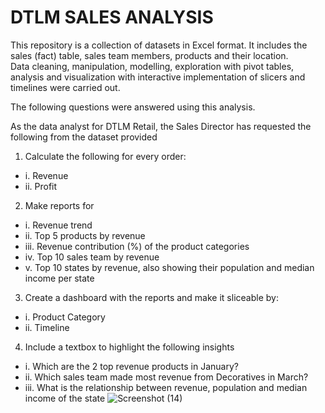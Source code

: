 # **DTLM SALES ANALYSIS**
This repository is a collection of datasets in Excel format. It includes the sales (fact) table, sales team members, products and their location.<br> 
Data cleaning, manipulation, modelling, exploration with pivot tables, analysis and visualization with interactive implementation of slicers and timelines were carried out.

The following questions were answered using this analysis.

As the data analyst for DTLM Retail, the Sales Director has requested the following from the dataset provided 
1. Calculate the following for every order:
- i. Revenue 
- ii. Profit 

2. Make reports for 
- i. Revenue trend 
- ii. Top 5 products by revenue 
- iii. Revenue contribution (%) of the product categories 
- iv. Top 10 sales team by revenue 
- v. Top 10 states by revenue, also showing their population and median income per state 

3. Create a dashboard with the reports and make it sliceable by: 
- i. Product Category 
- ii. Timeline 
 
4. Include a textbox to highlight the following insights 
- i. Which are the 2 top revenue products in January? 
- ii. Which sales team made most revenue from Decoratives in March? 
- iii. What is the relationship between revenue, population and median income of the state
![Screenshot (14)](https://user-images.githubusercontent.com/114671548/212535440-63a0083e-38d8-4642-a58e-0278226853ff.png)


